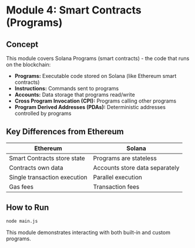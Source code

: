 # Module 4: Smart Contracts (Programs)

## Concept

This module covers Solana Programs (smart contracts) - the code that runs on the blockchain:

- **Programs:** Executable code stored on Solana (like Ethereum smart contracts)
- **Instructions:** Commands sent to programs
- **Accounts:** Data storage that programs read/write
- **Cross Program Invocation (CPI):** Programs calling other programs
- **Program Derived Addresses (PDAs):** Deterministic addresses controlled by programs

## Key Differences from Ethereum

| Ethereum | Solana |
|----------|--------|
| Smart Contracts store state | Programs are stateless |
| Contracts own data | Accounts store data separately |
| Single transaction execution | Parallel execution |
| Gas fees | Transaction fees |

## How to Run

```bash
node main.js
```

This module demonstrates interacting with both built-in and custom programs.
